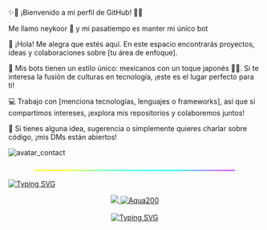
✨🚀 ¡Bienvenido a mi perfil de GitHub! 🚀✨

Me llamo neykoor 🤝 y mi pasatiempo es manter mi único bot

👋 ¡Hola! Me alegra que estés aquí. En este espacio encontrarás proyectos, ideas y colaboraciones sobre [tu área de enfoque].

🤖 Mis bots tienen un estilo único: mexicanos con un toque japonés 🎌🌮. Si te interesa la fusión de culturas en tecnología, ¡este es el lugar perfecto para ti!

💻 Trabajo con [menciona tecnologías, lenguajes o frameworks], así que si compartimos intereses, ¡explora mis repositorios y colaboremos juntos!

🔗 Si tienes alguna idea, sugerencia o simplemente quieres charlar sobre código, ¡mis DMs están abiertos!


![avatar_contact](https://qu.ax/MmvzF.jpg)

<p align="center"> 
<img src="https://github.com/GataNina-Li/GataNina-Li/blob/main/line.gif" width="400vw"> 
</p> 

<a href="https://git.io/typing-svg"><img src="https://readme-typing-svg.herokuapp.com?font=Barriecito&duration=3000&pause=500&color=DA51F7&center=true&vCenter=true&width=435&lines=%F0%9F%93%8B+ESTAD%C3%8DSTICAS+%F0%9F%93%8B" alt="Typing SVG" /></a>
</div>
<div align="center">
<a href="https://github.com/Aqua200/"><img src="https://github-readme-stats.vercel.app/api?username=Aqua200&include_all_commits=true&count_private=true&show_icons=true&line_height=20&title_color=7A7ADB&icon_color=2234AE&text_color=D3D3D3&bg_color=0,000000,130F40&locale=es" width="450"/>
  <img src="https://github-readme-stats.vercel.app/api/top-langs?username=Aqua200&show_icons=true&locale=es&layout=compact&line_height=20&title_color=7A7ADB&icon_color=2234AE&text_color=D3D3D3&bg_color=0,000000,130F40" width="290"  alt="Aqua200"/>
<br><br>
</a>
  <a href="https://git.io/typing-svg"><img src="https://readme-typing-svg.herokuapp.com?font=Barriecito&duration=3000&pause=500&color=ADF7CC&center=true&vCenter=true&width=435&height=30&lines=%F0%9F%92%BB+MIS+PROYECTOS+%F0%9F%92%BB" alt="Typing SVG" /></a>
<!--
**Aqua200/aqua200** is a ✨ _special_ ✨ repository because its `README.md` (this file) appears on your GitHub profile.

Here are some ideas to get you started:

- 🔭 I’m currently working on ...
- 🌱 I’m currently learning ...
- 👯 I’m looking to collaborate on ...
- 🤔 I’m looking for help with ...
- 💬 Ask me about ...
- 📫 How to reach me: ...
- 😄 Pronouns: ...
- ⚡ Fun fact: ...
-->
